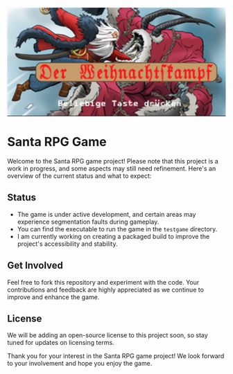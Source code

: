 ![Alt Text](https://github.com/AJyo2021/Santa-RPG-game/blob/main/images/Santa-title-screen.png)

# Santa RPG Game

Welcome to the Santa RPG game project! Please note that this project is a work in progress, and some aspects may still need refinement. Here's an overview of the current status and what to expect:

## Status
- The game is under active development, and certain areas may experience segmentation faults during gameplay.
- You can find the executable to run the game in the `testgame` directory.
- I am currently working on creating a packaged build to improve the project's accessibility and stability.

## Get Involved
Feel free to fork this repository and experiment with the code. Your contributions and feedback are highly appreciated as we continue to improve and enhance the game.

## License
We will be adding an open-source license to this project soon, so stay tuned for updates on licensing terms.

Thank you for your interest in the Santa RPG game project! We look forward to your involvement and hope you enjoy the game.
